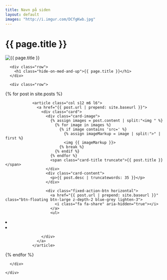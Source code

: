 ```yaml
---
title: Navn på siden
layout: default
images: "http://i.imgur.com/DCfgKwb.jpg"
---
```

<main>
  <h1>{{ page.title }}</h1>
  <div class="dot-matrix"></div>
  <div class="page_header parallax-zoom-blur">
    <img src="http://i.imgur.com/DCfgKwb.jpg" alt="{{ page.title }}" title="{{ page.title }}">
  </div>

  <div class="page_wrapper">
    <div class="container">

      <div class="row">
        <h1 class="hide-on-med-and-up">{{ page.title }}</h1>
      </div>

      <div class="row">
{% for post in site.posts %}

                <article class="col s12 m6 l6">
                  <a href="{{ post.url | prepend: site.baseurl }}">
                    <div class="card">
                      <div class="card-image">
                        {% assign images = post.content | split:"<img " %}
                          {% for image in images %}
                            {% if image contains 'src=' %}
                              {% assign imageMarkup = image | split:">" | first %}
                              <img {{ imageMarkup }}>
                            {% break %}
                          {% endif %}
                        {% endfor %}
                        <span class="card-title truncate">{{ post.title }}</span>
                      </div>
                      <div class="card-content">
                        <p>{{ post.desc | truncatewords: 35 }}</p>
                      </div>

                      <div class="fixed-action-btn horizontal">
                        <a href="{{ post.url | prepend: site.baseurl }}" class="btn-floating btn-large z-depth-2 blue-grey lighten-3">
                          <i class="fa fa-share" aria-hidden="true"></i>
                        </a>
                        <ul>
<li>
<a class="btn-floating blue darken-4" href="https://www.facebook.com/dialog/feed?app_id=488375674843191&redirect_uri={{post.url | prepend: site.siteurl}}&link={{post.url | prepend: site.siteurl}}&picture={{post.images}}&caption={{post.title}}&description=This%20is%20the%20description" target="blank" target="blank">
<i class="fa fa-facebook" aria-hidden="true"></i>
</a>
</li>
<li>
<a class="btn-floating blue" href="http://twitter.com/intent/tweet?status=[{{post.title}}]+[{{post.url | prepend: site.siteurl}}]" target="blank">
<i class="fa fa-twitter" aria-hidden="true"></i>
</a>
</li>
                        </ul>
                      </div>

                    </div>
                  </a>
                </article>

{% endfor %}

      </div>

    </div>
  </div>
</main>
